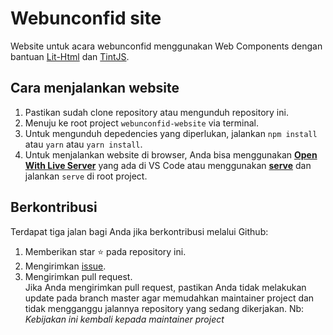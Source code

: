 # Webunconfid site
Website untuk acara webunconfid menggunakan Web Components dengan bantuan [Lit-Html](https://github.com/Polymer/lit-html) dan [TintJS](https://github.com/tyohan/tint-web-component).

## Cara menjalankan website
1. Pastikan sudah clone repository atau mengunduh repository ini.
1. Menuju ke root project ```webunconfid-website``` via terminal.
1. Untuk mengunduh depedencies yang diperlukan, jalankan ```npm install``` atau ```yarn``` atau ```yarn install```.
1. Untuk menjalankan website di browser, Anda bisa menggunakan [**Open With Live Server**](https://marketplace.visualstudio.com/items?itemName=ritwickdey.LiveServer) yang ada di VS Code atau menggunakan [**serve**](https://www.npmjs.com/package/serve) dan jalankan ```serve``` di root project.

## Berkontribusi
Terdapat tiga jalan bagi Anda jika berkontribusi melalui Github:
1. Memberikan star ⭐️ pada repository ini.
1. Mengirimkan [issue](https://github.com/w3id/webunconfid-website/issues).
2. Mengirimkan pull request. <br />
   Jika Anda mengirimkan pull request, pastikan Anda tidak melakukan update pada branch master 
   agar memudahkan maintainer project dan tidak mengganggu jalannya repository yang sedang dikerjakan.
   Nb: *Kebijakan ini kembali kepada maintainer project*